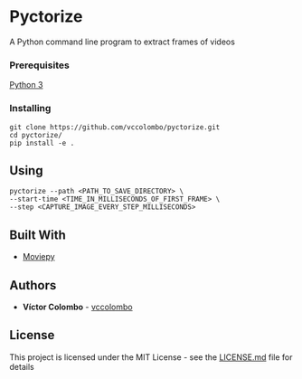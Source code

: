 # Pyctorize

A Python command line program to extract frames of videos

### Prerequisites

[Python 3](https://www.python.org/downloads/release/python-373/)

### Installing

```
git clone https://github.com/vccolombo/pyctorize.git
cd pyctorize/
pip install -e .
```

## Using

```
pyctorize --path <PATH_TO_SAVE_DIRECTORY> \
--start-time <TIME_IN_MILLISECONDS_OF_FIRST_FRAME> \
--step <CAPTURE_IMAGE_EVERY_STEP_MILLISECONDS>
```

## Built With

* [Moviepy](https://github.com/Zulko/moviepy)

## Authors

* **Víctor Colombo** - [vccolombo](https://github.com/vccolombo)

## License

This project is licensed under the MIT License - see the [LICENSE.md](LICENSE.md) file for details
